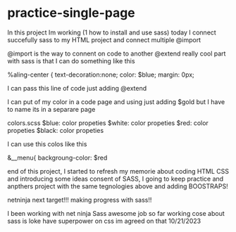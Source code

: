 # practice-single-page
In this project Im working (1 how to install and use sass)
today I connect succefully sass to my HTML project and connect multiple @import 

@import is the way to connent on code to another 
@extend really cool part with sass is that I can do something like this 

%aling-center {
text-decoration:none;
color: $blue;
margin: 0px;

I can pass this line of code  just adding 
@extend

I can put of my color in a code page and using just adding $gold
but I have to name its in a separare page 

 colors.scss 
 $blue: color propeties
 $white: color propeties
 $red: color propeties
 $black: color propeties

 I can use this colos like this 

 &__menu{
 backgroung-color: $red
 

end of this project, I started to refresh my memorie about coding HTML CSS and introducing some ideas consent of SASS,
I going to keep practice and anpthers project with the same tegnologies above and adding BOOSTRAPS!

netninja next target!!!
making progress with sass!!
 
I been working with net ninja Sass awesome job so far working cose about sass is loke have superpower on css im agreed on that
10/21/2023